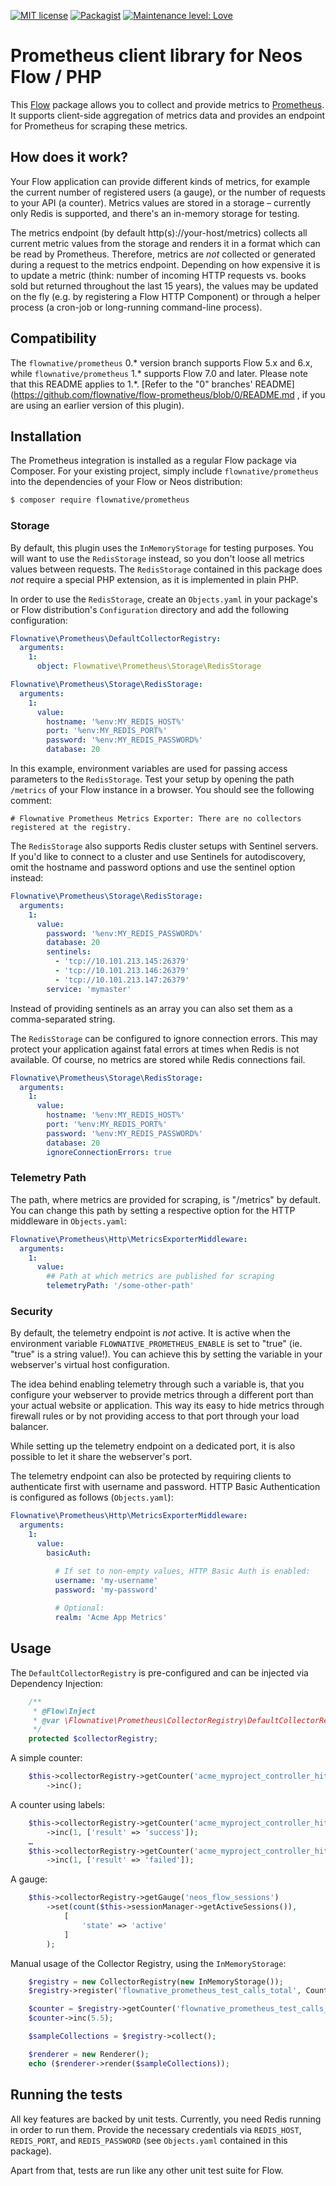 [![MIT license](http://img.shields.io/badge/license-MIT-brightgreen.svg)](http://opensource.org/licenses/MIT)
[![Packagist](https://img.shields.io/packagist/v/flownative/prometheus.svg)](https://packagist.org/packages/flownative/prometheus)
[![Maintenance level: Love](https://img.shields.io/badge/maintenance-%E2%99%A1%E2%99%A1%E2%99%A1-ff69b4.svg)](https://www.flownative.com/en/products/open-source.html)

# Prometheus client library for Neos Flow / PHP

This [Flow](https://flow.neos.io) package allows you to collect and
provide metrics to [Prometheus](https://www.prometheus.io). It supports
client-side aggregation of metrics data and provides an endpoint for
Prometheus for scraping these metrics.

## How does it work?

Your Flow application can provide different kinds of metrics, for
example the current number of registered users (a gauge), or the number
of requests to your API (a counter). Metrics values are stored in a
storage – currently only Redis is supported, and there's an in-memory
storage for testing.

The metrics endpoint (by default http(s)://your-host/metrics) collects
all current metric values from the storage and renders it in a format
which can be read by Prometheus. Therefore, metrics are _not_ collected
or generated during a request to the metrics endpoint. Depending on how
expensive it is to update a metric (think: number of incoming HTTP
requests vs. books sold but returned throughout the last 15 years), the
values may be updated on the fly (e.g. by registering a Flow HTTP
Component) or through a helper process (a cron-job or long-running
command-line process).

## Compatibility

The `flownative/prometheus` 0.* version branch supports Flow 5.x and
6.x, while `flownative/prometheus` 1.* supports Flow 7.0 and later.
Please note that this README applies to 1.*. [Refer to the "0" branches'
README](https://github.com/flownative/flow-prometheus/blob/0/README.md ,
if you are using an earlier version of this plugin).

## Installation

The Prometheus integration is installed as a regular Flow package via
Composer. For your existing project, simply include
`flownative/prometheus` into the dependencies of your Flow or Neos
distribution:

```bash
$ composer require flownative/prometheus
```

### Storage

By default, this plugin uses the `InMemoryStorage` for testing purposes.
You will want to use the `RedisStorage` instead, so you don't loose all
metrics values between requests. The `RedisStorage` contained in this
package does *not* require a special PHP extension, as it is implemented
in plain PHP.

In order to use the `RedisStorage`, create an `Objects.yaml` in your
package's or Flow distribution's `Configuration` directory and add the
following configuration:

```yaml
Flownative\Prometheus\DefaultCollectorRegistry:
  arguments:
    1:
      object: Flownative\Prometheus\Storage\RedisStorage

Flownative\Prometheus\Storage\RedisStorage:
  arguments:
    1:
      value:
        hostname: '%env:MY_REDIS_HOST%'
        port: '%env:MY_REDIS_PORT%'
        password: '%env:MY_REDIS_PASSWORD%'
        database: 20
```

In this example, environment variables are used for passing access
parameters to the `RedisStorage`. Test your setup by opening the path
`/metrics` of your Flow instance in a browser. You should see the
following comment:

```
# Flownative Prometheus Metrics Exporter: There are no collectors registered at the registry.
```

The `RedisStorage` also supports Redis cluster setups with Sentinel
servers. If you'd like to connect to a cluster and use Sentinels for
autodiscovery, omit the hostname and password options and use the
sentinel option instead:

```yaml
Flownative\Prometheus\Storage\RedisStorage:
  arguments:
    1:
      value:
        password: '%env:MY_REDIS_PASSWORD%'
        database: 20
        sentinels:
          - 'tcp://10.101.213.145:26379'
          - 'tcp://10.101.213.146:26379'
          - 'tcp://10.101.213.147:26379'
        service: 'mymaster'
```

Instead of providing sentinels as an array you can also set them as a
comma-separated string.

The `RedisStorage` can be configured to ignore connection errors. This
may protect your application against fatal errors at times when Redis is
not available. Of course, no metrics are stored while Redis connections
fail.

```yaml
Flownative\Prometheus\Storage\RedisStorage:
  arguments:
    1:
      value:
        hostname: '%env:MY_REDIS_HOST%'
        port: '%env:MY_REDIS_PORT%'
        password: '%env:MY_REDIS_PASSWORD%'
        database: 20
        ignoreConnectionErrors: true
```

### Telemetry Path

The path, where metrics are provided for scraping, is "/metrics" by
default. You can change this path by setting a respective option for the
HTTP middleware in `Objects.yaml`:

```yaml
Flownative\Prometheus\Http\MetricsExporterMiddleware:
  arguments:
    1:
      value:
        ## Path at which metrics are published for scraping
        telemetryPath: '/some-other-path'
```

### Security

By default, the telemetry endpoint is *not* active. It is active when
the environment variable `FLOWNATIVE_PROMETHEUS_ENABLE` is set to "true"
(ie. "true" is a string value!). You can achieve this by setting the
variable in your webserver's virtual host configuration.

The idea behind enabling telemetry through such a variable is, that you
configure your webserver to provide metrics through a different port
than your actual website or application. This way its easy to hide
metrics through firewall rules or by not providing access to that port
through your load balancer.

While setting up the telemetry endpoint on a dedicated port, it is also
possible to let it share the webserver's port.

The telemetry endpoint can also be protected by requiring clients to
authenticate first with username and password. HTTP Basic Authentication
is configured as follows (`Objects.yaml`):

```yaml
Flownative\Prometheus\Http\MetricsExporterMiddleware:
  arguments:
    1:
      value:
        basicAuth:

          # If set to non-empty values, HTTP Basic Auth is enabled:
          username: 'my-username'
          password: 'my-password'
    
          # Optional:
          realm: 'Acme App Metrics'
```

## Usage

The `DefaultCollectorRegistry` is pre-configured and can be injected via
Dependency Injection:

```php
    /**
     * @Flow\Inject
     * @var \Flownative\Prometheus\CollectorRegistry\DefaultCollectorRegistry
     */
    protected $collectorRegistry;
```

A simple counter:

```php
    $this->collectorRegistry->getCounter('acme_myproject_controller_hits_total')
        ->inc();   
```

A counter using labels:

```php
    $this->collectorRegistry->getCounter('acme_myproject_controller_hits_total')
        ->inc(1, ['result' => 'success']);   
    …
    $this->collectorRegistry->getCounter('acme_myproject_controller_hits_total')
        ->inc(1, ['result' => 'failed']);   
```

A gauge:

```php
    $this->collectorRegistry->getGauge('neos_flow_sessions')
        ->set(count($this->sessionManager->getActiveSessions()),
            [
                'state' => 'active'
            ]
        );
```

Manual usage of the Collector Registry, using the `InMemoryStorage`:

````php
    $registry = new CollectorRegistry(new InMemoryStorage());
    $registry->register('flownative_prometheus_test_calls_total', Counter::TYPE, 'a test call counter', ['tests', 'counter']);

    $counter = $registry->getCounter('flownative_prometheus_test_calls_total');
    $counter->inc(5.5);

    $sampleCollections = $registry->collect();

    $renderer = new Renderer();
    echo ($renderer->render($sampleCollections));
````

## Running the tests

All key features are backed by unit tests. Currently, you need Redis
running in order to run them. Provide the necessary credentials via
`REDIS_HOST`, `REDIS_PORT`, and `REDIS_PASSWORD` (see `Objects.yaml`
contained in this package).

Apart from that, tests are run like any other unit test suite for Flow.
